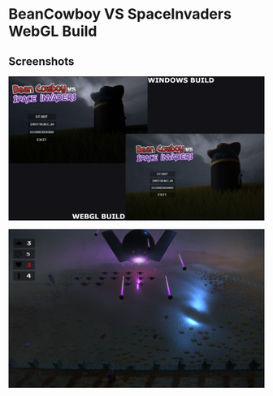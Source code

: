 # BeanCowboy VS SpaceInvaders WebGL Build

## Screenshots
![screenshot1](screens/s1.jpg)

![screenshot2](screens/s2.JPG)
